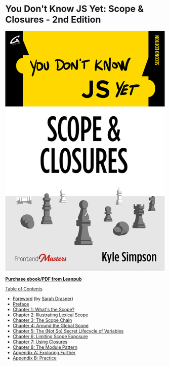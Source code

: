# You Don't Know JS Yet: Scope & Closures - 2nd Edition

![](../.gitbook/assets/cover%20%281%29.png)

[**Purchase ebook/PDF from Leanpub**](https://leanpub.com/ydkjsy-scope-closures)

[Table of Contents](toc.md)

* [Foreword](foreword.md) \(by [Sarah Drasner](https://sarah.dev/)\)
* [Preface](../preface.md)
* [Chapter 1: What's the Scope?](ch1.md)
* [Chapter 2: Illustrating Lexical Scope](ch2.md)
* [Chapter 3: The Scope Chain](ch3.md)
* [Chapter 4: Around the Global Scope](ch4.md)
* [Chapter 5: The \(Not So\) Secret Lifecycle of Variables](ch5.md)
* [Chapter 6: Limiting Scope Exposure](ch6.md)
* [Chapter 7: Using Closures](ch7.md)
* [Chapter 8: The Module Pattern](ch8.md)
* [Appendix A: Exploring Further](apa.md)
* [Appendix B: Practice](apb.md)

